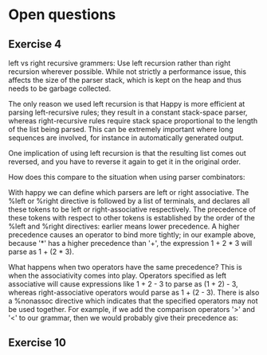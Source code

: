 
# Open questions

## Exercise 4
left vs right recursive grammers:
Use left recursion rather than right recursion wherever possible. While not strictly a performance issue, this
affects the size of the parser stack, which is kept on the heap and thus needs to be garbage collected.

The only reason we used left recursion is that Happy is more efficient at parsing left-recursive rules; they result in a
constant stack-space parser, whereas right-recursive rules require stack space proportional to the length of the list being
parsed. This can be extremely important where long sequences are involved, for instance in automatically generated
output. 

One implication of using left recursion is that the resulting list comes out reversed, and you have to reverse it again to
get it in the original order.


How does this compare to the situation when using parser combinators:

With happy we can define which parsers are left or right associative. The %left or %right directive is followed by a list of terminals, and declares all these tokens to be left or right-associative respectively. The precedence of these tokens with respect to other tokens is established by the order of the %left and %right directives: earlier means lower precedence. A higher precedence causes an operator to bind more tightly; in our example above, because '*' has a higher precedence than '+', the expression 1 + 2 * 3 will parse as 1 + (2 * 3).

What happens when two operators have the same precedence? This is when the associativity comes into play. Operators specified as left associative will cause expressions like 1 + 2 - 3 to parse as (1 + 2) - 3, whereas right-associative operators would parse as 1 + (2 - 3). There is also a %nonassoc directive which indicates that the specified operators may not be used together. For example, if we add the comparison operators '>' and '<' to our grammar, then we would probably give their precedence as:

## Exercise 10